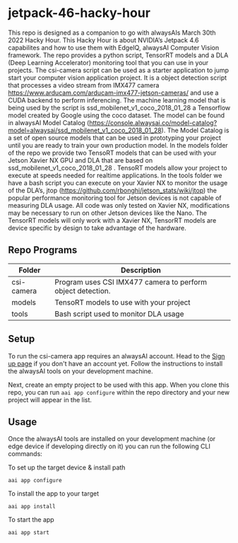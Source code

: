 # jetpack-46-hacky-hour
This repo is designed as a companion to go with alwaysAIs March 30th 2022 Hacky Hour.  This Hacky Hour is about NVIDIA’s Jetpack 4.6 capabilites and how to use them with EdgeIQ, alwaysAI Computer Vision framework.  The repo provides a python script, TensorRT models and a DLA (Deep Learning Accelerator) monitoring tool that you can use in your projects.  The csi-camera script can be used as a starter application to jump start your computer vision application project.  It is a object detection script that processes a video stream from IMX477 camera https://www.arducam.com/arducam-imx477-jetson-cameras/ and use a CUDA backend to perform inferencing.  The machine learning model that is being used by the script is ssd_mobilenet_v1_coco_2018_01_28 a Tensorflow model created by Google using the coco dataset.  The model can be found in alwaysAI Model Catalog (https://console.alwaysai.co/model-catalog?model=alwaysai/ssd_mobilenet_v1_coco_2018_01_28).  The Model Catalog is a set of open source models that can be used in prototyping your project until you are ready to train your own production model.  In the models folder of the repo we provide two TensoRT models that can be used with your Jetson Xavier NX GPU and DLA that are based on ssd_mobilenet_v1_coco_2018_01_28 .  TensoRT models allow your project to execute at speeds needed for realtime applications.  In the tools folder we have a bash script you can execute on your Xavier NX to monitor the usage of the DLA’s, jtop (https://github.com/rbonghi/jetson_stats/wiki/jtop) the popular performance monitoring tool for Jetson devices is not capable of measuring DLA usage.  All code was only tested on Xavier NX, modifications may be necessary to run on other Jetson devices like the Nano.  The TensorRT models will only work with a Xavier NX, TensorRT models are device specific by design to take advantage of the hardware.

## Repo Programs
| Folder                     	| Description                                                                                              	|
|----------------------------	|----------------------------------------------------------------------------------------------------------	|
| csi-camera          | Program uses CSI IMX477 camera to perform object detection.|
| models 	            | TensoRT models to use with your project|
| tools               | Bash script used to monitor DLA usage|

## Setup

To run the csi-camera app requires an alwaysAI account. Head to the [Sign up page](https://www.alwaysai.co/dashboard) if you don't have an account yet. Follow the instructions to install the alwaysAI tools on your development machine.

Next, create an empty project to be used with this app. When you clone this repo, you can run `aai app configure` within the repo directory and your new project will appear in the list.

## Usage

Once the alwaysAI tools are installed on your development machine (or edge device if developing directly on it) you can run the following CLI commands:

To set up the target device & install path

```
aai app configure
```

To install the app to your target

```
aai app install
```

To start the app

```
aai app start
